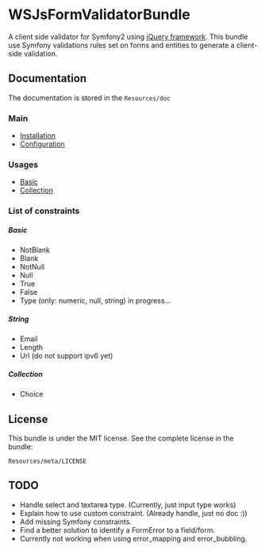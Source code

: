 WSJsFormValidatorBundle
=============

A client side validator for Symfony2 using [jQuery framework](http://jquery.com/).
This bundle use Symfony validations rules set on forms and entities to generate a client-side validation.

Documentation
-------------

The documentation is stored in the `Resources/doc`

### Main
- [Installation](https://github.com/WedgeSama/WSJsFormValidatorBundle/blob/master/Resources/doc/install.md)
- [Configuration](https://github.com/WedgeSama/WSJsFormValidatorBundle/blob/master/Resources/doc/config.md)

### Usages
- [Basic](https://github.com/WedgeSama/WSJsFormValidatorBundle/blob/master/Resources/doc/basic.md)
- [Collection](https://github.com/WedgeSama/WSJsFormValidatorBundle/blob/master/Resources/doc/collection.md)

### List of constraints

##### Basic
- NotBlank
- Blank
- NotNull
- Null
- True
- False
- Type (only: numeric, null, string) in progress...

##### String
- Email
- Length
- Url (do not support ipv6 yet)

##### Collection
- Choice

License
-------

This bundle is under the MIT license. See the complete license in the bundle:

    Resources/meta/LICENSE

TODO
----
- Handle select and textarea type. (Currently, just input type works)
- Explain how to use custom constraint. (Already handle, just no doc :))
- Add missing Symfony constraints.
- Find a better solution to identify a FormError to a field/form.
- Currently not working when using error_mapping and error_bubbling.
